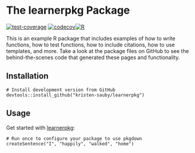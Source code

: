 # The learnerpkg Package

[![test-coverage](https://github.com/kristen-sauby/learnerpkg/actions/workflows/test_coverage.yml/badge.svg)](https://github.com/kristen-sauby/learnerpkg/actions/workflows/test_coverage.yml)
[![codecov](https://codecov.io/gh/kristen-sauby/learnerpkg/branch/main/graph/badge.svg?token=x4r6rOiG8y)](https://codecov.io/gh/kristen-sauby/learnerpkg)[![R](https://github.com/kristen-sauby/learnerpkg/actions/workflows/r.yml/badge.svg)](https://github.com/kristen-sauby/learnerpkg/actions/workflows/r.yml)

This is an example R package that includes examples of how to write
functions, how to test functions, how to include citations, how to use
templates, and more. Take a look at the package files on GitHub to see
the behind-the-scenes code that generated these pages and functionality.

## Installation

    # Install development version from GitHub
    devtools::install_github("kristen-sauby/learnerpkg")

## Usage

Get started with
[learnerpkg](https://kristen-sauby.github.io/learnerpkg/):

    # Run once to configure your package to use pkgdown
    createSentence("I", "happily", "walked", "home")
